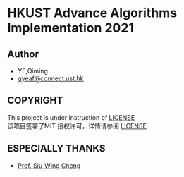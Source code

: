 # **HKUST Advance Algorithms Implementation 2021**
## Author
- YE,Qiming
- qyeaf@connect.ust.hk
## COPYRIGHT
This project is under instruction of [LICENSE](https://github.com/colonel8377/into_algo/blob/master/LICENSE)</br>
该项目签署了MIT 授权许可，详情请参阅 [LICENSE](https://github.com/colonel8377/into_algo/blob/master/LICENSE)
## ESPECIALLY THANKS
- [Prof. Siu-Wing Cheng](https://facultyprofiles.ust.hk/profiles.php?profile=siu-wing-cheng-scheng)
